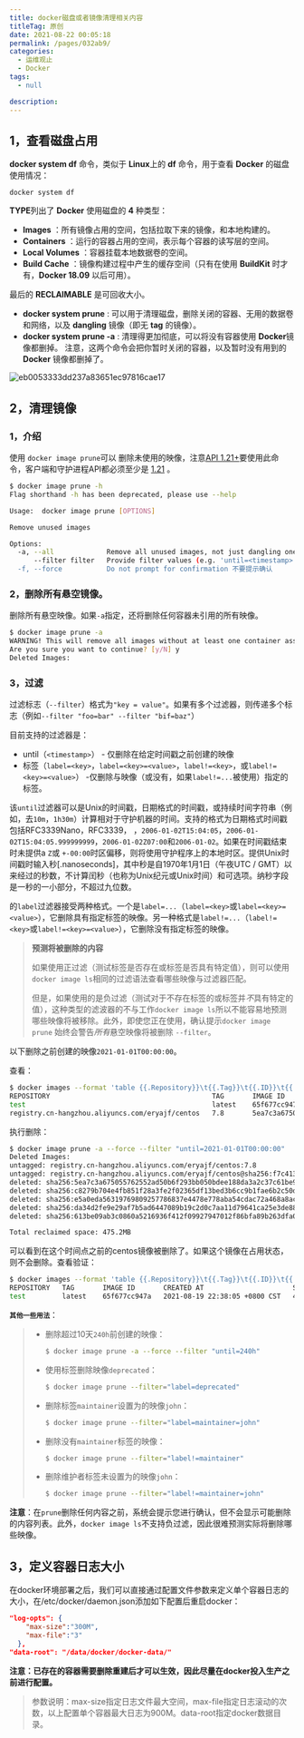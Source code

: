 ```yaml
---
title: docker磁盘或者镜像清理相关内容
titleTag: 原创
date: 2021-08-22 00:05:18
permalink: /pages/032ab9/
categories: 
  - 运维观止
  - Docker
tags: 
  - null

description: 
---
```


## 1，查看磁盘占用

**docker system df** 命令，类似于 **Linux**上的 **df** 命令，用于查看 **Docker** 的磁盘使用情况：

```
docker system df
```

**TYPE**列出了 **Docker** 使用磁盘的 **4** 种类型：

- **Images** ：所有镜像占用的空间，包括拉取下来的镜像，和本地构建的。
- **Containers** ：运行的容器占用的空间，表示每个容器的读写层的空间。
- **Local Volumes** ：容器挂载本地数据卷的空间。
- **Build Cache** ：镜像构建过程中产生的缓存空间（只有在使用 **BuildKit** 时才有，**Docker 18.09** 以后可用）。

最后的 **RECLAIMABLE** 是可回收大小。

- **docker system prune** : 可以用于清理磁盘，删除关闭的容器、无用的数据卷和网络，以及 **dangling** 镜像（即无 **tag** 的镜像）。
- **docker system prune -a** : 清理得更加彻底，可以将没有容器使用 **Docker**镜像都删掉。
   注意，这两个命令会把你暂时关闭的容器，以及暂时没有用到的 **Docker** 镜像都删掉了。

![eb0053333dd237a83651ec97816cae17](http://t.eryajf.net/imgs/2021/09/3714334f8a08107e.jpg)

## 2，清理镜像

### 1，介绍

使用 `docker image prune`可以 删除未使用的映像，注意[API 1.21+](https://docs.docker.com/engine/api/v1.21/)要使用此命令，客户端和守护进程API都必须至少是 [1.21](https://docs.docker.com/engine/api/v1.21/) 。

```bash
$ docker image prune -h
Flag shorthand -h has been deprecated, please use --help

Usage:  docker image prune [OPTIONS]

Remove unused images

Options:
  -a, --all             Remove all unused images, not just dangling ones 删除所有未使用的映像，而不仅仅是悬空映像
      --filter filter   Provide filter values (e.g. 'until=<timestamp>') 提供过滤值（例如'until =“）
  -f, --force           Do not prompt for confirmation 不要提示确认
```

### 2，删除所有悬空镜像。

删除所有悬空映像。如果`-a`指定，还将删除任何容器未引用的所有映像。

```bash
$ docker image prune -a
WARNING! This will remove all images without at least one container associated to them.
Are you sure you want to continue? [y/N] y
Deleted Images:
```

### 3，过滤

过滤标志（`--filter`）格式为`"key = value"`。如果有多个过滤器，则传递多个标志（例如`--filter "foo=bar" --filter "bif=baz"`）

目前支持的过滤器是：

- until（`<timestamp>`） - 仅删除在给定时间戳之前创建的映像
- 标签（`label=<key>`，`label=<key>=<value>`，`label!=<key>`，或`label!=<key>=<value>`） -仅删除与映像（或没有，如果`label!=...`被使用）指定的标签。

该`until`过滤器可以是Unix的时间戳，日期格式的时间戳，或持续时间字符串（例如，去`10m`，`1h30m`）计算相对于守护机器的时间。支持的格式为日期格式时间戳包括RFC3339Nano，RFC3339， ，`2006-01-02T15:04:05`，`2006-01-02T15:04:05.999999999`，`2006-01-02Z07:00`和`2006-01-02`。如果在时间戳结束时未提供a `Z`或 `+-00:00`时区偏移，则将使用守护程序上的本地时区。提供Unix时间戳时输入秒[.nanoseconds]，其中秒是自1970年1月1日（午夜UTC / GMT）以来经过的秒数，不计算闰秒（也称为Unix纪元或Unix时间）和可选项。纳秒字段是一秒的一小部分，不超过九位数。

的`label`过滤器接受两种格式。一个是`label=...`（`label=<key>`或`label=<key>=<value>`），它删除具有指定标签的映像。另一种格式是`label!=...`（`label!=<key>`或`label!=<key>=<value>`），它删除没有指定标签的映像。

> **预测将被删除的内容**
>
> 如果使用正过滤（测试标签是否存在或标签是否具有特定值），则可以使用`docker image ls`相同的过滤语法查看哪些映像与过滤器匹配。
>
> 但是，如果使用的是负过滤（测试对于不存在标签的或标签并*不*具有特定的值），这种类型的滤波器的不与工作`docker image ls`所以不能容易地预测哪些映像将被移除。此外，即使您正在使用，确认提示`docker image prune` 始终会警告*所有*悬空映像将被删除 `--filter`。

以下删除之前创建的映像`2021-01-01T00:00:00`。

查看：

```bash
$ docker images --format 'table {{.Repository}}\t{{.Tag}}\t{{.ID}}\t{{.CreatedAt}}\t{{.Size}}'
REPOSITORY                                        TAG       IMAGE ID       CREATED AT                      SIZE
test                                              latest    65f677cc947a   2021-08-19 22:38:05 +0800 CST   445MB
registry.cn-hangzhou.aliyuncs.com/eryajf/centos   7.8       5ea7c3a67505   2020-11-01 18:32:46 +0800 CST   475MB
```

执行删除：

```bash
$ docker image prune -a --force --filter "until=2021-01-01T00:00:00"
Deleted Images:
untagged: registry.cn-hangzhou.aliyuncs.com/eryajf/centos:7.8
untagged: registry.cn-hangzhou.aliyuncs.com/eryajf/centos@sha256:f7c413edcad7a3389e079cf04b4cddb46c96d67d29bf8c0d48dbd1ceeee2b474
deleted: sha256:5ea7c3a675055762552ad50b6f293bb050bdee188da3a2c37c61be90450f5987
deleted: sha256:c8279b704e4fb851f28a3fe2f02365df13bed3b6cc9b1fae6b2c50d562b04cec
deleted: sha256:e5a0eda56319769809257786837e4478e778aba54cdac72a468a8ac053637ca4
deleted: sha256:da34d2fe9e29af7b5ad6447089b19c2d0c7aa11d79641ca25e3de88a851706c7
deleted: sha256:613be09ab3c0860a5216936f412f09927947012f86bfa89b263dfa087a725f81

Total reclaimed space: 475.2MB
```

可以看到在这个时间点之前的centos镜像被删除了。如果这个镜像在占用状态，则不会删除。查看验证：

```bash
$ docker images --format 'table {{.Repository}}\t{{.Tag}}\t{{.ID}}\t{{.CreatedAt}}\t{{.Size}}'
REPOSITORY   TAG       IMAGE ID       CREATED AT                      SIZE
test         latest    65f677cc947a   2021-08-19 22:38:05 +0800 CST   445MB
```

**`其他一些用法`**：

> - 删除超过10天`240h`前创建的映像：
>
>   ```bash
>   $ docker image prune -a --force --filter "until=240h"
>   ```
>
> - 使用标签删除映像`deprecated`：
>
>   ```bash
>   $ docker image prune --filter="label=deprecated"
>   ```
>
> - 删除标签`maintainer`设置为的映像`john`：
>
>   ```bash
>   $ docker image prune --filter="label=maintainer=john"
>   ```
>
> - 删除没有`maintainer`标签的映像：
>
>   ```bash
>   $ docker image prune --filter="label!=maintainer"
>   ```
>
> - 删除维护者标签未设置为的映像`john`：
>
>   ```bash
>   $ docker image prune --filter="label!=maintainer=john"
>   ```
>

**注意**：在`prune`删除任何内容之前，系统会提示您进行确认，但不会显示可能删除的内容列表。此外，`docker image ls`不支持负过滤，因此很难预测实际将删除哪些映像。

## 3，定义容器日志大小

在docker环境部署之后，我们可以直接通过配置文件参数来定义单个容器日志的大小，在/etc/docker/daemon.json添加如下配置后重启docker：

```json
"log-opts": {
    "max-size":"300M",
    "max-file":"3"
  },
"data-root": "/data/docker/docker-data/"
```

**注意：已存在的容器需要删除重建后才可以生效，因此尽量在docker投入生产之前进行配置。**

> 参数说明：max-size指定日志文件最大空间，max-file指定日志滚动的次数，以上配置单个容器最大日志为900M。data-root指定docker数据目录。

